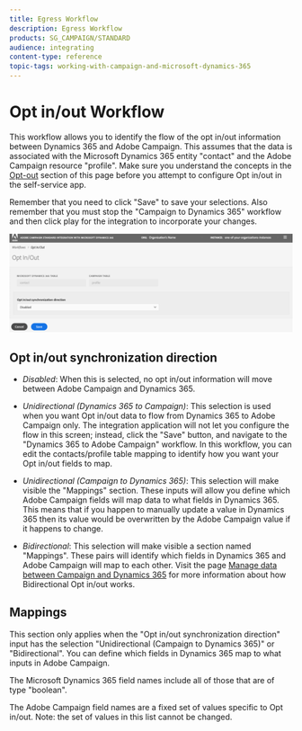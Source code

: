 ```yaml
---
title: Egress Workflow
description: Egress Workflow
products: SG_CAMPAIGN/STANDARD
audience: integrating
content-type: reference
topic-tags: working-with-campaign-and-microsoft-dynamics-365
---
```


# Opt in/out Workflow

This workflow allows you to identify the flow of the opt in/out information between Dynamics 365 and Adobe Campaign. This assumes that the data is associated with the Microsoft Dynamics 365 entity "contact" and the Adobe Campaign resource "profile". Make sure you understand the concepts in the [Opt-out](../../integrating/using/using-the-campaign-standard-and-microsoft-dynamics-365-integration#opt-out-flow) section of this page before  you attempt to configure Opt in/out in the self-service app.

Remember that you need to click "Save" to save your selections. Also remember that you must stop the "Campaign to Dynamics 365" workflow and then click play for the integration to incorporate your changes.

![](assets/d365-to-acs-ui-page-workflows-optinout-disabled.png)

## Opt in/out synchronization direction

* *Disabled*: When this is selected, no opt in/out information will move between Adobe Campaign and Dynamics 365.

* *Unidirectional (Dynamics 365 to Campaign)*: This selection is used when you want Opt in/out data to flow from Dynamics 365 to Adobe Campaign only. The integration application will not let you configure the flow in this screen; instead, click the "Save" button, and navigate to the  "Dynamics 365 to Adobe Campaign" workflow. In this workflow, you can edit the contacts/profile table mapping to identify how you want your Opt in/out fields to map.

* *Unidirectional (Campaign to Dynamics 365)*: This selection will make visible the "Mappings" section.   These inputs will allow you define which Adobe Campaign fields will map data to what fields in Dynamics 365.   This means that if you happen to manually update a value in Dynamics 365 then its value would be overwritten by the Adobe Campaign value if it happens to change.

* *Bidirectional*:  This selection will make visible a section named "Mappings".   These pairs will identify which fields in Dynamics 365 and Adobe Campaign will map to each other. Visit the page  [Manage data between Campaign and Dynamics 365](../../integrating/using/d365-acs-notices-and-recommendations.md) for more information about how Bidirectional Opt in/out works.

## Mappings

This section only applies when the "Opt in/out synchronization direction" input has the selection "Unidirectional  (Campaign to Dynamics 365)" or "Bidirectional".   You can define which fields in Dynamics 365 map to what inputs in Adobe Campaign.

The Microsoft Dynamics 365 field names include all of those that are of type "boolean".

The Adobe Campaign field names are a fixed set of values specific to Opt in/out. Note: the set of values in this list cannot be changed.
